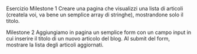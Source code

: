 Esercizio
Milestone 1
Creare una pagina che visualizzi una lista di articoli (createla voi, va bene un semplice array di stringhe), mostrandone solo il titolo.

Milestone 2
Aggiungiamo in pagina un semplice form con un campo input in cui inserire il titolo di un nuovo articolo del blog. Al submit del form, mostrare la lista degli articoli aggiornati.

